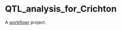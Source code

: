 # QTL_analysis_for_Crichton

A [workflowr][] project.

[workflowr]: https://github.com/jdblischak/workflowr
